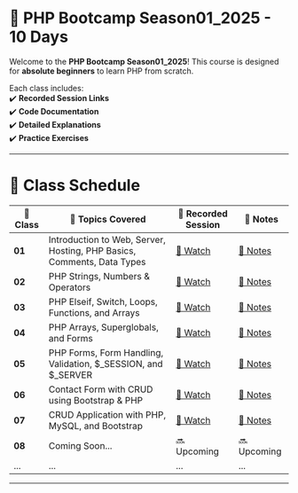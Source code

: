 
# 🚀 PHP Bootcamp Season01_2025 - 10 Days

Welcome to the **PHP Bootcamp Season01_2025**! This course is designed for **absolute beginners** to learn PHP from scratch.  

Each class includes:  
✔️ **Recorded Session Links**  
✔️ **Code Documentation**  
✔️ **Detailed Explanations**  
✔️ **Practice Exercises**  


---

<h1>📅 Class Schedule</h1>

<table>
  <thead>
    <tr>
      <th>📅 Class</th>
      <th>📜 Topics Covered</th>
      <th>🎥 Recorded Session</th>
      <th>📄 Notes</th>
    </tr>
  </thead>
  <tbody>
    <tr>
      <td><strong>01</strong></td>
      <td>Introduction to Web, Server, Hosting, PHP Basics, Comments, Data Types</td>
      <td><a href="https://youtu.be/wNGJGAAzCyE" class="btn-watch">🎥 Watch</a></td>
      <td><a href="class01/readme.md" class="btn-notes">📄 Notes</a></td>
    </tr>
    <tr>
      <td><strong>02</strong></td>
      <td>PHP Strings, Numbers & Operators</td>
      <td><a href="https://youtu.be/nTm2q70eEao" class="btn-watch">🎥 Watch</a></td>
      <td><a href="class02/readme.md" class="btn-notes">📄 Notes</a></td>
    </tr>
    <tr>
      <td><strong>03</strong></td>
      <td>PHP Elseif, Switch, Loops, Functions, and Arrays</td>
      <td><a href="https://www.youtube.com/watch?v=OnL8zTwvSkQ" class="btn-watch">🎥 Watch</a></td>
      <td><a href="class03/readme.md" class="btn-notes">📄 Notes</a></td>
    </tr>
     <tr>
      <td><strong>04</strong></td>
      <td>PHP Arrays, Superglobals, and Forms</td>
      <td><a href="https://youtu.be/xrjQnZAZxXk?si=M-WUZbJkJjs9erz4" class="btn-watch">🎥 Watch</a></td>
      <td><a href="class04/readme.md" class="btn-notes">📄 Notes</a></td>
    </tr>
    <tr>
      <td><strong>05</strong></td>
      <td>PHP Forms, Form Handling, Validation, $_SESSION, and $_SERVER</td>
      <td><a href="https://youtu.be/UhAMlG5jdwU" class="btn-watch">🎥 Watch</a></td>
      <td><a href="class05/readme.md" class="btn-notes">📄 Notes</a></td>
    </tr>
      <tr>
      <td><strong>06</strong></td>
      <td>Contact Form with CRUD using Bootstrap & PHP</td>
      <td><a href="https://youtu.be/ijO-mLc5EgU" class="btn-watch">🎥 Watch</a></td>
      <td><a href="class06/readme.md" class="btn-notes">📄 Notes</a></td>
    </tr>
    <tr>
      <tr>
      <td><strong>07</strong></td>
      <td>CRUD Application with PHP, MySQL, and Bootstrap</td>
      <td><a href="https://youtu.be/sN_AYYL0CVg" class="btn-watch">🎥 Watch</a></td>
      <td><a href="class07/readme.md" class="btn-notes">📄 Notes</a></td>
    </tr>
    <tr>
      <td><strong>08</strong></td>
      <td class="coming-soon">Coming Soon...</td>
      <td class="coming-soon">🔜 Upcoming</td>
      <td class="coming-soon">🔜 Upcoming</td>
    </tr>
    <tr>
      <td>...</td>
      <td>...</td>
      <td>...</td>
      <td>...</td>
    </tr>
  </tbody>
</table>

---